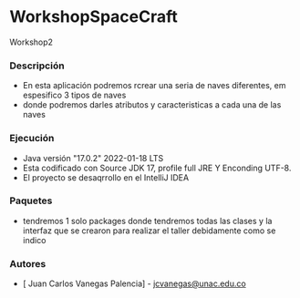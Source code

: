 # WorkshopSpaceCraft
 Workshop2

### Descripción 
-	En esta aplicación podremos rcrear una seria de naves diferentes, em espesifico 3 tipos de naves 
-	donde podremos darles atributos y caracteristicas a cada una de las naves 

 
 ### Ejecución

- Java versión "17.0.2" 2022-01-18 LTS
- Esta codificado con Source JDK 17, profile full JRE Y Enconding UTF-8.
- El proyecto se desaqrrollo en el IntelliJ IDEA

 ### Paquetes
 - tendremos 1 solo packages donde tendremos todas las clases y la interfaz que se crearon para realizar el taller debidamente como se indico


### Autores
- [ Juan Carlos Vanegas Palencia] - jcvanegas@unac.edu.co
